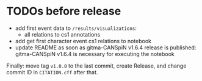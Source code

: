 # TODOs before release

- add first event data to `/results/visualizations`:
    - all relations to cs1 annotations
- add get first character event cs1 relations to notebook
- update README as soon as gitma-CANSpiN v1.6.4 release is published: gitma-CANSpiN v1.6.4 is necessary for executing the notebook

Finally: move tag `v1.0.0` to the last commit, create Release, and change commit ID in `CITATION.cff` after that.
